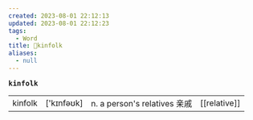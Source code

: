 ```yaml
---
created: 2023-08-01 22:12:13
updated: 2023-08-01 22:12:23
tags:
  - Word
title: 📖kinfolk
aliases:
  - null
---
```


<pre><strong>kinfolk</strong></pre>
|   |   |   |   |
|---|---|---|---|
|kinfolk|['kɪnfəʊk]|n. a person's relatives 亲戚|[[relative]]|